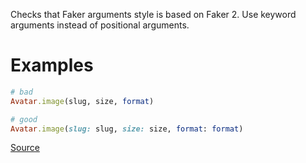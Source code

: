 
Checks that Faker arguments style is based on Faker 2.
Use keyword arguments instead of positional arguments.

# Examples

```ruby
# bad
Avatar.image(slug, size, format)

# good
Avatar.image(slug: slug, size: size, format: format)
```

[Source](http://www.rubydoc.info/gems/rubocop/RuboCop/Cop/Faker/DeprecatedArguments)